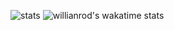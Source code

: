 ![stats](https://github-readme-stats.vercel.app/api?username=saphirepi&show_icons=true&theme=midnight-purple&border_radius=0&hide_border=true&locale=ru&hide_title=true)
![willianrod's wakatime stats](https://github-readme-stats.vercel.app/api/wakatime?username=b3394ea1-31b1-41fb-9b14-b9939ec01dd3&theme=midnight-purple&border_radius=0&hide_border=true&locale=ru&hide_title=true&layout=compact)
